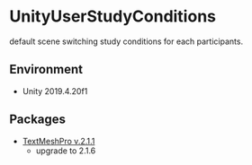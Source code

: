# UnityUserStudyConditions
default scene switching study conditions for each participants.

## Environment
* Unity 2019.4.20f1

## Packages
* [TextMeshPro v.2.1.1](https://docs.unity3d.com/Packages/com.unity.textmeshpro@2.1/manual/index.html)
  * upgrade to 2.1.6
